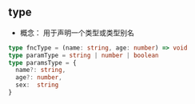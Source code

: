 ## type

- 概念： 用于声明一个类型或类型别名

```typescript
type fncType = (name: string, age: number) => void
type paramType = string | number | boolean
type paramsType = {
  name?: string,
  age?: number,
  sex:  string
}
```



